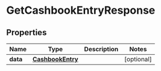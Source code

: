 

# GetCashbookEntryResponse



## Properties

| Name | Type | Description | Notes |
|------------ | ------------- | ------------- | -------------|
|**data** | [**CashbookEntry**](CashbookEntry.md) |  |  [optional] |



